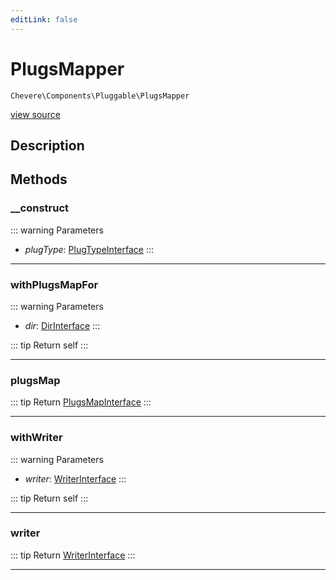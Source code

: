 ```yaml
---
editLink: false
---
```


# PlugsMapper

`Chevere\Components\Pluggable\PlugsMapper`

[view source](https://github.com/chevere/chevere/blob/main/src/Chevere/Components/Pluggable/PlugsMapper.php)

## Description



## Methods

### __construct

::: warning Parameters
- *plugType*: [PlugTypeInterface](../../Interfaces/Pluggable/PlugTypeInterface.md)
:::

---

### withPlugsMapFor

::: warning Parameters
- *dir*: [DirInterface](../../Interfaces/Filesystem/DirInterface.md)
:::

::: tip Return
self
:::

---

### plugsMap

::: tip Return
[PlugsMapInterface](../../Interfaces/Pluggable/PlugsMapInterface.md)
:::

---

### withWriter

::: warning Parameters
- *writer*: [WriterInterface](../../Interfaces/Writer/WriterInterface.md)
:::

::: tip Return
self
:::

---

### writer

::: tip Return
[WriterInterface](../../Interfaces/Writer/WriterInterface.md)
:::

---
